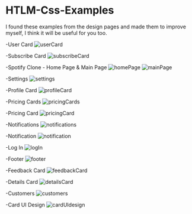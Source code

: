 # HTLM-Css-Examples
I found these examples from the design pages and made them to improve myself, I think it will be useful for you too.


-User Card
![userCard](https://user-images.githubusercontent.com/98889289/160671594-8b7fab93-58b6-4be3-882e-c2ef5ca83e9e.png)

-Subscribe Card
![subscribeCard](https://user-images.githubusercontent.com/98889289/160671692-76f99db1-aee6-4ae2-bd1f-94632cedf218.png)

-Spotify Clone - Home Page & Main Page
![homePage](https://user-images.githubusercontent.com/98889289/160671825-054dfda3-24e8-43fb-9958-ac7b90b1799a.png)
![mainPage](https://user-images.githubusercontent.com/98889289/160671871-8fea6afb-b3ed-4d51-9637-400dc9f95b9d.png)

-Settings
![settings](https://user-images.githubusercontent.com/98889289/160671922-3fb1962f-bafb-49a3-b951-ec8e13c36856.png)

-Profile Card
![profileCard](https://user-images.githubusercontent.com/98889289/160671957-768f88fb-0296-4ed8-9156-a826f500873e.png)

-Pricing Cards
![pricingCards](https://user-images.githubusercontent.com/98889289/160672010-b3a1c2cb-22c9-431d-b19b-0c8940633f98.png)

-Pricing Card
![pricingCard](https://user-images.githubusercontent.com/98889289/160672200-290324e5-c16e-4b56-a836-4410f58a506b.png)

-Notifications
![notifications](https://user-images.githubusercontent.com/98889289/160672260-f2cd83fd-ee9c-4475-9706-2011f3286ad5.png)

-Notification
![notification](https://user-images.githubusercontent.com/98889289/160672043-f4e765f7-d9b0-4844-97fe-781ae5a5f46a.png)

-Log In
![logIn](https://user-images.githubusercontent.com/98889289/160672342-c577908c-8c2f-4153-98ec-e2d40378c52a.png)

-Footer
![footer](https://user-images.githubusercontent.com/98889289/160672372-53c113f3-2636-4bd7-b9a3-69f99dcfc21c.png)

-Feedback Card
![feedbackCard](https://user-images.githubusercontent.com/98889289/160672413-d2faf165-526a-4dd0-88fa-4983a2a81666.png)

-Details Card
![detailsCard](https://user-images.githubusercontent.com/98889289/160672463-5d383211-14d3-4129-b0df-b388a4444e71.png)

-Customers
![customers](https://user-images.githubusercontent.com/98889289/160672492-60324923-c2b4-41f3-b802-367704da6537.png)

-Card UI Design
![cardUIdesign](https://user-images.githubusercontent.com/98889289/160672533-ef84a131-b832-478a-b603-a4ca1ff28dc4.png)



